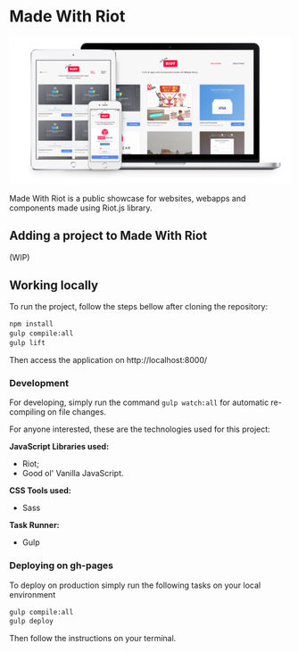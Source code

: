 # Made With Riot

![Responsive Made With Riot](readme-img.jpg)

Made With Riot is a public showcase for websites, webapps and components made using Riot.js library.

## Adding a project to Made With Riot

(WIP)

## Working locally

To run the project, follow the steps bellow after cloning the repository:

```bash
npm install
gulp compile:all
gulp lift
```

Then access the application on http://localhost:8000/

### Development

For developing, simply run the command `gulp watch:all` for automatic re-compiling on file changes.

For anyone interested, these are the technologies used for this project:

**JavaScript Libraries used:**

- Riot;
- Good ol' Vanilla JavaScript.


**CSS Tools used:**

- Sass


**Task Runner:**

- Gulp



### Deploying on gh-pages

To deploy on production simply run the following tasks on your local environment

```bash
gulp compile:all
gulp deploy
```

Then follow the instructions on your terminal.
